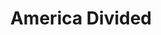 ---
pid: LLP40
title: America Divided
location_transcription: City Hall
zipcode: '19147'
outside_phl: 
neighborhood: Queen Village,Bella Vista,Pennsport,Italian Market
age: '11'
age_range: 6-13
instagram: 
image_file_name: LLP_40.jpg
proposal_transcription: It is supposed to show the democratic symbol splitting off
  from the republican
topic: Politics
topic_summary: '0'
type: Conceptual,Sculpture Statue
keywords_other: democratic, republican, divided
credit: Sam Doyle
image_labels: 
twitter: 
facebook: 
permalink: "/monuments/llp40/"
layout: item-page
---